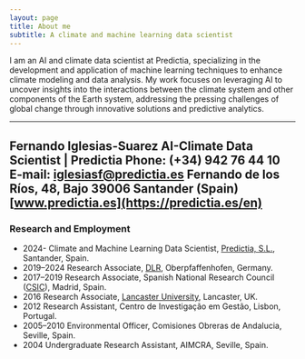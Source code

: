 ```yaml
---
layout: page
title: About me
subtitle: A climate and machine learning data scientist
---
```


I am an AI and climate data scientist at Predictia, specializing in the development and application of machine learning techniques to enhance climate modeling and data analysis. My work focuses on leveraging AI to uncover insights into the interactions between the climate system and other components of the Earth system, addressing the pressing challenges of global change through innovative solutions and predictive analytics. 

---
Fernando Iglesias-Suarez
AI-Climate Data Scientist | Predictia
Phone: (+34) 942 76 44 10
E-mail: iglesiasf@predictia.es
Fernando de los Ríos, 48, Bajo
39006 Santander (Spain)
[www.predictia.es](https://predictia.es/en)
---

### Research and Employment
- 2024- Climate and Machine Learning Data Scientist, [Predictia, S.L.](https://predictia.es/en), Santander, Spain.
- 2019–2024 Research Associate, [DLR](https://www.dlr.de/en/pa), Oberpfaffenhofen, Germany.
- 2017–2019 Research Associate, Spanish National Research Council ([CSIC](https://ac2.iqfr.csic.es/en/the-group/staff/27-former/60-fernando-iglesias-suarez)), Madrid, Spain.
- 2016 Research Associate, [Lancaster University](https://www.research.lancs.ac.uk/portal/en/people/fernando-iglesias-suarez(a7855411-53e4-4dc0-8e30-4349cef2899a).html), Lancaster, UK.
- 2012 Research Assistant, Centro de Investigação em Gestão, Lisbon, Portugal.
- 2005–2010 Environmental Officer, Comisiones Obreras de Andalucia, Seville, Spain.
- 2004 Undergraduate Research Assistant, AIMCRA, Seville, Spain.
